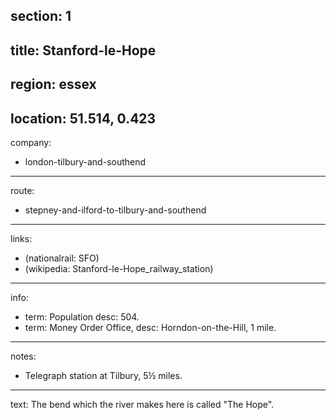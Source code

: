 section: 1
----
title: Stanford-le-Hope
----
region: essex
----
location: 51.514, 0.423
----
company:
- london-tilbury-and-southend
----
route:
- stepney-and-ilford-to-tilbury-and-southend
----
links:
- (nationalrail: SFO)
- (wikipedia: Stanford-le-Hope_railway_station)
----
info:
- term: Population
  desc: 504.
- term: Money Order Office,
  desc: Horndon-on-the-Hill, 1 mile.
----
notes:
- Telegraph station at Tilbury, 5½ miles.
----
text: The bend which the river makes here is called "The Hope".
